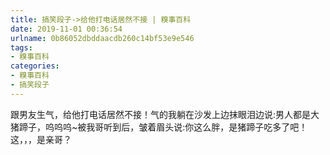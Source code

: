 ```yaml
---
title: 搞笑段子->给他打电话居然不接 | 糗事百科
date: 2019-11-01 00:36:54
urlname: 0b86052dbddaacdb260c14bf53e9e546
tags: 
- 糗事百科
categories:
- 糗事百科
- 搞笑段子
---
```

跟男友生气，给他打电话居然不接！气的我躺在沙发上边抹眼泪边说:男人都是大猪蹄子，呜呜呜~被我哥听到后，皱着眉头说:你这么胖，是猪蹄子吃多了吧！这，，，是亲哥？


